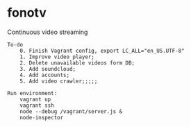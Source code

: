 

# fonotv
Continuous video streaming

    To-do
        0. Finish Vagrant config, export LC_ALL="en_US.UTF-8"
        1. Improve video player;
        2. Delete unavailable videos form DB;
        3. Add soundcloud;
        4. Add accounts;
        5. Add video crawler;;;;; 

    Run environment:
        vagrant up
        vagrant ssh
        node --debug /vagrant/server.js &
        node-inspector
